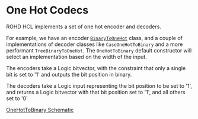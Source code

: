 # One Hot Codecs

ROHD HCL implements a set of one hot encoder and decoders.

For example, we have an encoder [`BinaryToOneHot`](https://intel.github.io/rohd-hcl/rohd_hcl/BinaryToOneHot-class.html) class, and a couple of implementations of decoder classes like `CaseOneHotToBinary` and a more performant `TreeBinaryToOneHot`.  The `OneHotToBinary` default constructor will select an implementation based on the width of the input.

The encoders take a Logic bitvector, with the constraint that only a single bit is set to '1' and outputs the bit position in binary.

The decoders take a Logic input representing the bit position to be set to '1', and returns a Logic bitvector with that bit position set to '1', and all others set to '0'

[OneHotToBinary Schematic](https://intel.github.io/rohd-hcl/One_hot_Converter.html)
